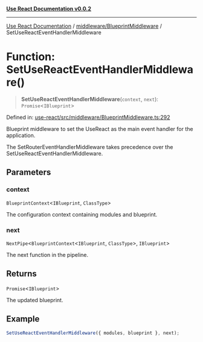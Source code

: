 [**Use React Documentation v0.0.2**](../../../README.md)

***

[Use React Documentation](../../../modules.md) / [middleware/BlueprintMiddleware](../README.md) / SetUseReactEventHandlerMiddleware

# Function: SetUseReactEventHandlerMiddleware()

> **SetUseReactEventHandlerMiddleware**(`context`, `next`): `Promise`\<`IBlueprint`\>

Defined in: [use-react/src/middleware/BlueprintMiddleware.ts:292](https://github.com/stonemjs/use-react/blob/4786d31a3beb1c9f15eb30e2c9c2b12c786b755a/src/middleware/BlueprintMiddleware.ts#L292)

Blueprint middleware to set the UseReact as the main event handler for the application.

The SetRouterEventHandlerMiddleware takes precedence over the SetUseReactEventHandlerMiddleware.

## Parameters

### context

`BlueprintContext`\<`IBlueprint`, `ClassType`\>

The configuration context containing modules and blueprint.

### next

`NextPipe`\<`BlueprintContext`\<`IBlueprint`, `ClassType`\>, `IBlueprint`\>

The next function in the pipeline.

## Returns

`Promise`\<`IBlueprint`\>

The updated blueprint.

## Example

```typescript
SetUseReactEventHandlerMiddleware({ modules, blueprint }, next);
```
